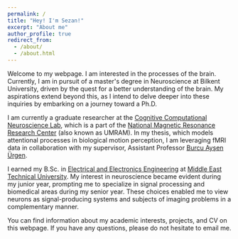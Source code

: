 ```yaml
---
permalink: /
title: "Hey! I'm Sezan!"
excerpt: "About me"
author_profile: true
redirect_from: 
  - /about/
  - /about.html
---
```


Welcome to my webpage. I am interested in the processes of the brain. Currently, I am in pursuit of a master's degree in Neuroscience at Bilkent University, driven by the quest for a better understanding of the brain. My aspirations extend beyond this, as I intend to delve deeper into these inquiries by embarking on a journey toward a Ph.D.

I am currently a graduate researcher at the [Cognitive Computational Neuroscience Lab](http://web3.bilkent.edu.tr/ccn/), which is a part of the [National Magnetic Resonance Research Center](https://umram.bilkent.edu.tr) (also known as UMRAM). In my thesis,  which models attentional processes in biological motion perception,  I am leveraging fMRI data in collaboration with my supervisor, Assistant Professor [Burcu Ayşen Ürgen](http://burcu.urgen.bilkent.edu.tr). 

I earned my B.Sc. in [Electrical and Electronics Engineering](https://eee.metu.edu.tr) at [Middle East Technical University](https://www.metu.edu.tr). My interest in neuroscience became evident during my junior year, prompting me to specialize in signal processing and biomedical areas during my senior year. These choices enabled me to view neurons as signal-producing systems and subjects of imaging problems in a complementary manner.

You can find information about my academic interests, projects, and CV on this webpage. If you have any questions, please do not hesitate to email me.
